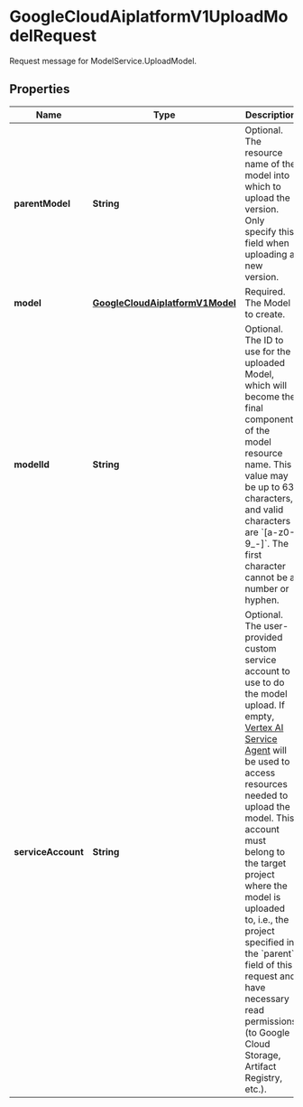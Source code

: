 

# GoogleCloudAiplatformV1UploadModelRequest

Request message for ModelService.UploadModel.

## Properties

| Name | Type | Description | Notes |
|------------ | ------------- | ------------- | -------------|
|**parentModel** | **String** | Optional. The resource name of the model into which to upload the version. Only specify this field when uploading a new version. |  [optional] |
|**model** | [**GoogleCloudAiplatformV1Model**](GoogleCloudAiplatformV1Model.md) | Required. The Model to create. |  [optional] |
|**modelId** | **String** | Optional. The ID to use for the uploaded Model, which will become the final component of the model resource name. This value may be up to 63 characters, and valid characters are &#x60;[a-z0-9_-]&#x60;. The first character cannot be a number or hyphen. |  [optional] |
|**serviceAccount** | **String** | Optional. The user-provided custom service account to use to do the model upload. If empty, [Vertex AI Service Agent](https://cloud.google.com/vertex-ai/docs/general/access-control#service-agents) will be used to access resources needed to upload the model. This account must belong to the target project where the model is uploaded to, i.e., the project specified in the &#x60;parent&#x60; field of this request and have necessary read permissions (to Google Cloud Storage, Artifact Registry, etc.). |  [optional] |



